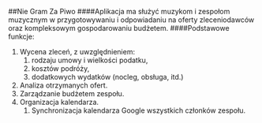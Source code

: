 ##Nie Gram Za Piwo
####Aplikacja ma służyć muzykom i zespołom muzycznym w przygotowywaniu i odpowiadaniu na oferty zleceniodawców oraz kompleksowym gospodarowaniu budżetem.
####Podstawowe funkcje:
1. Wycena zleceń, z uwzględnieniem:
    1. rodzaju umowy i wielkości podatku,
    2. kosztów podróży,
    3. dodatkowych wydatków (nocleg, obsługa, itd.)
2. Analiza otrzymanych ofert.
3. Zarządzanie budżetem zespołu.
4. Organizacja kalendarza.
    1. Synchronizacja kalendarza Google wszystkich członków zespołu.

